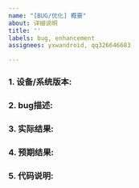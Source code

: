 ```yaml
---
name: "[BUG/优化] 概要"
about: 详细说明
title: ''
labels: bug, enhancement
assignees: yxwandroid, qq326646683

---
```


### 1. 设备/系统版本:

### 2. bug描述:

### 3. 实际结果:

### 4. 预期结果:

### 5. 代码说明:
```

```
